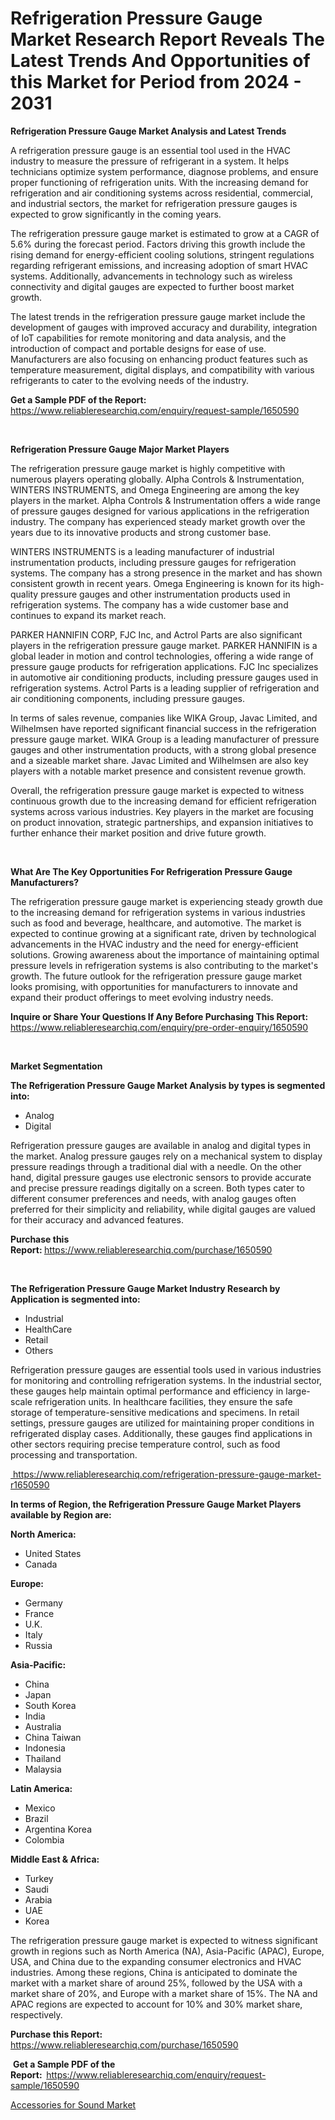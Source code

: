 <p><h1>Refrigeration Pressure Gauge Market Research Report Reveals The Latest Trends And Opportunities of this Market for Period from 2024 - 2031</h1></p><p><strong>Refrigeration Pressure Gauge Market Analysis and Latest Trends</strong></p>
<p><p>A refrigeration pressure gauge is an essential tool used in the HVAC industry to measure the pressure of refrigerant in a system. It helps technicians optimize system performance, diagnose problems, and ensure proper functioning of refrigeration units. With the increasing demand for refrigeration and air conditioning systems across residential, commercial, and industrial sectors, the market for refrigeration pressure gauges is expected to grow significantly in the coming years.</p><p>The refrigeration pressure gauge market is estimated to grow at a CAGR of 5.6% during the forecast period. Factors driving this growth include the rising demand for energy-efficient cooling solutions, stringent regulations regarding refrigerant emissions, and increasing adoption of smart HVAC systems. Additionally, advancements in technology such as wireless connectivity and digital gauges are expected to further boost market growth.</p><p>The latest trends in the refrigeration pressure gauge market include the development of gauges with improved accuracy and durability, integration of IoT capabilities for remote monitoring and data analysis, and the introduction of compact and portable designs for ease of use. Manufacturers are also focusing on enhancing product features such as temperature measurement, digital displays, and compatibility with various refrigerants to cater to the evolving needs of the industry.</p></p>
<p><strong>Get a Sample PDF of the Report:&nbsp;</strong> <a href="https://www.reliableresearchiq.com/enquiry/request-sample/1650590">https://www.reliableresearchiq.com/enquiry/request-sample/1650590</a></p>
<p>&nbsp;</p>
<p><strong>Refrigeration Pressure Gauge Major Market Players</strong></p>
<p><p>The refrigeration pressure gauge market is highly competitive with numerous players operating globally. Alpha Controls & Instrumentation, WINTERS INSTRUMENTS, and Omega Engineering are among the key players in the market. Alpha Controls & Instrumentation offers a wide range of pressure gauges designed for various applications in the refrigeration industry. The company has experienced steady market growth over the years due to its innovative products and strong customer base.</p><p>WINTERS INSTRUMENTS is a leading manufacturer of industrial instrumentation products, including pressure gauges for refrigeration systems. The company has a strong presence in the market and has shown consistent growth in recent years. Omega Engineering is known for its high-quality pressure gauges and other instrumentation products used in refrigeration systems. The company has a wide customer base and continues to expand its market reach.</p><p>PARKER HANNIFIN CORP, FJC Inc, and Actrol Parts are also significant players in the refrigeration pressure gauge market. PARKER HANNIFIN is a global leader in motion and control technologies, offering a wide range of pressure gauge products for refrigeration applications. FJC Inc specializes in automotive air conditioning products, including pressure gauges used in refrigeration systems. Actrol Parts is a leading supplier of refrigeration and air conditioning components, including pressure gauges.</p><p>In terms of sales revenue, companies like WIKA Group, Javac Limited, and Wilhelmsen have reported significant financial success in the refrigeration pressure gauge market. WIKA Group is a leading manufacturer of pressure gauges and other instrumentation products, with a strong global presence and a sizeable market share. Javac Limited and Wilhelmsen are also key players with a notable market presence and consistent revenue growth.</p><p>Overall, the refrigeration pressure gauge market is expected to witness continuous growth due to the increasing demand for efficient refrigeration systems across various industries. Key players in the market are focusing on product innovation, strategic partnerships, and expansion initiatives to further enhance their market position and drive future growth.</p></p>
<p>&nbsp;</p>
<p><strong>What Are The Key Opportunities For Refrigeration Pressure Gauge Manufacturers?</strong></p>
<p><p>The refrigeration pressure gauge market is experiencing steady growth due to the increasing demand for refrigeration systems in various industries such as food and beverage, healthcare, and automotive. The market is expected to continue growing at a significant rate, driven by technological advancements in the HVAC industry and the need for energy-efficient solutions. Growing awareness about the importance of maintaining optimal pressure levels in refrigeration systems is also contributing to the market's growth. The future outlook for the refrigeration pressure gauge market looks promising, with opportunities for manufacturers to innovate and expand their product offerings to meet evolving industry needs.</p></p>
<p><strong>Inquire or Share Your Questions If Any Before Purchasing This Report:</strong> <a href="https://www.reliableresearchiq.com/enquiry/pre-order-enquiry/1650590">https://www.reliableresearchiq.com/enquiry/pre-order-enquiry/1650590</a></p>
<p>&nbsp;</p>
<p><strong>Market Segmentation</strong></p>
<p><strong>The Refrigeration Pressure Gauge Market Analysis by types is segmented into:</strong></p>
<p><ul><li>Analog</li><li>Digital</li></ul></p>
<p><p>Refrigeration pressure gauges are available in analog and digital types in the market. Analog pressure gauges rely on a mechanical system to display pressure readings through a traditional dial with a needle. On the other hand, digital pressure gauges use electronic sensors to provide accurate and precise pressure readings digitally on a screen. Both types cater to different consumer preferences and needs, with analog gauges often preferred for their simplicity and reliability, while digital gauges are valued for their accuracy and advanced features.</p></p>
<p><strong>Purchase this Report:&nbsp;</strong><a href="https://www.reliableresearchiq.com/purchase/1650590">https://www.reliableresearchiq.com/purchase/1650590</a></p>
<p>&nbsp;</p>
<p><strong>The Refrigeration Pressure Gauge Market Industry Research by Application is segmented into:</strong></p>
<p><ul><li>Industrial</li><li>HealthCare</li><li>Retail</li><li>Others</li></ul></p>
<p><p>Refrigeration pressure gauges are essential tools used in various industries for monitoring and controlling refrigeration systems. In the industrial sector, these gauges help maintain optimal performance and efficiency in large-scale refrigeration units. In healthcare facilities, they ensure the safe storage of temperature-sensitive medications and specimens. In retail settings, pressure gauges are utilized for maintaining proper conditions in refrigerated display cases. Additionally, these gauges find applications in other sectors requiring precise temperature control, such as food processing and transportation.</p></p>
<p><a href="https://www.reliableresearchiq.com/refrigeration-pressure-gauge-market-r1650590">&nbsp;https://www.reliableresearchiq.com/refrigeration-pressure-gauge-market-r1650590</a></p>
<p><strong>In terms of Region, the Refrigeration Pressure Gauge Market Players available by Region are:</strong></p>
<p>
    <p> <strong> North America: </strong>
        <ul>
            <li>United States</li>
            <li>Canada</li>
        </ul>
        </p> 
    <p> <strong> Europe: </strong>
        <ul>
            <li>Germany</li>
            <li>France</li>
            <li>U.K.</li>
            <li>Italy</li>
            <li>Russia</li>
        </ul>
        </p> 
    <p> <strong> Asia-Pacific: </strong>
        <ul>
            <li>China</li>
            <li>Japan</li>
            <li>South Korea</li>
            <li>India</li>
            <li>Australia</li>
            <li>China Taiwan</li>
            <li>Indonesia</li>
            <li>Thailand</li>
            <li>Malaysia</li>
        </ul>
        </p> 
    <p> <strong> Latin America: </strong>
        <ul>
            <li>Mexico</li>
            <li>Brazil</li>
            <li>Argentina Korea</li>
            <li>Colombia</li>
        </ul>
        </p> 
    <p> <strong> Middle East & Africa: </strong>
        <ul>
            <li>Turkey</li>
            <li>Saudi</li>
            <li>Arabia</li>
            <li>UAE</li>
            <li>Korea</li>
        </ul>
    </p>
    </p>
<p><p>The refrigeration pressure gauge market is expected to witness significant growth in regions such as North America (NA), Asia-Pacific (APAC), Europe, USA, and China due to the expanding consumer electronics and HVAC industries. Among these regions, China is anticipated to dominate the market with a market share of around 25%, followed by the USA with a market share of 20%, and Europe with a market share of 15%. The NA and APAC regions are expected to account for 10% and 30% market share, respectively.</p></p>
<p><strong>Purchase this Report: </strong><a href="https://www.reliableresearchiq.com/purchase/1650590">https://www.reliableresearchiq.com/purchase/1650590</a></p>
<p>&nbsp;<strong>Get a Sample PDF of the Report:&nbsp;&nbsp;</strong><a href="https://www.reliableresearchiq.com/enquiry/request-sample/1650590">https://www.reliableresearchiq.com/enquiry/request-sample/1650590</a></p>
<p><strong></strong></p>
<p><p><a href="https://github.com/luckyshygirl/Market-Research-Report-List-5/blob/main/accessories-for-sound-market.md">Accessories for Sound Market</a></p></p>